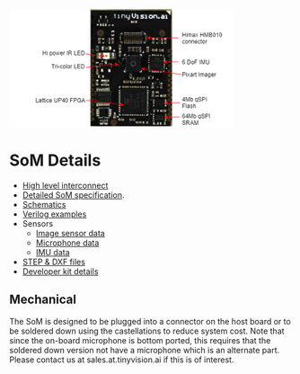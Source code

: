 <img src="../resources/images/Module_front_annotated.png" alt="Module Front" width="400"/>
<!img src="../resources/images/Module_back.jpg" alt="Module Back" width="100"/-->

# SoM Details

- [High level interconnect](../resources/images/SoM_interconnect_details.png)
- [Detailed SoM specification](./SoM_Specification.md).
- [Schematics](./Schematics)
- [Verilog examples](./RTL)
- Sensors
  - [Image sensor data](./Misc/Images)
  - [Microphone data](Misc/Audio)
  - [IMU data](./Misc/IMU)
- [STEP & DXF files](../resources/som_details/)
- [Developer kit details](../resources/images/SoM_devkit_details.png)

## Mechanical
The SoM is designed to be plugged into a connector on the host board or to be soldered down using the castellations to reduce system cost. Note that since the on-board microphone is bottom ported, this requires that the soldered down version not have a microphone which is an alternate part. Please contact us at sales.at.tinyvision.ai if this is of interest.
